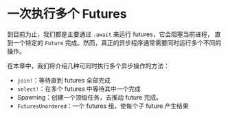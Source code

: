 # 一次执行多个 Futures

到目前为止，我们都是主要通过 `.await` 来运行 futures，它会阻塞当前进程，
直到一个特定的 `Future` 完成。然而，真正的异步程序通常需要同时运行多个不同的操作。

在本章中，我们将介绍几种可同时执行多个异步操作的方法：

- `join!`：等待直到 futures 全部完成
- `select!`：在多个 futures 中等待其中一个完成
- Spawning：创建一个顶级任务，去推动 future 完成。
- `FuturesUnordered`：一个 futures 组，使每个子 future 产生结果 
